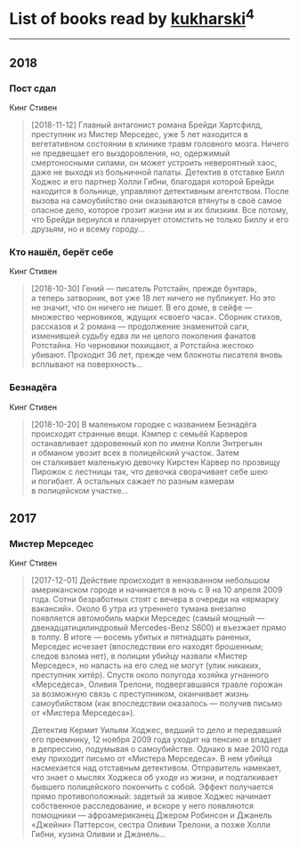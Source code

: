 # List of books read by [kukharski](https://plus.google.com/+СергейКухарский)<sup>4</sup>
---

## 2018

### Пост сдал
Кинг Стивен
> [2018-11-12] Главный антагонист романа Брейди Хартсфилд, преступник из Мистер Мерседес, уже 5 лет находится в вегетативном состоянии в клинике травм головного мозга. Ничего не предвещает его выздоровления, но, одержимый смертоносными силами, он может устроить невероятный хаос, даже не выходя из больничной палаты. Детектив в отставке Билл Ходжес и его партнер Холли Гибни, благодаря которой Брейди находится в больнице, управляют детективным агентством. После вызова на самоубийство они оказываются втянуты в своё самое опасное дело, которое грозит жизни им и их близким. Все потому, что Брейди вернулся и планирует отомстить не только Биллу и его друзьям, но и всему городу...


### Кто нашёл, берёт себе
Кинг Стивен
> [2018-10-30] Гений — писатель Ротстайн, прежде бунтарь, а теперь затворник, вот уже 18 лет ничего не публикует. Но это не значит, что он ничего не пишет. В его доме, в сейфе — множество черновиков, ждущих «своего часа». Сборник стихов, рассказов и 2 романа — продолжение знаменитой саги, изменившей судьбу едва ли не целого поколения фанатов Ротстайна. Но черновики похищают, а Ротстайна жестоко убивают. Проходит 36 лет, прежде чем блокноты писателя вновь всплывают на поверхность…


### Безнадёга
Кинг Стивен
> [2018-10-20] В маленьком городке с названием Безнадёга происходят странные вещи. Кэмпер с семьёй Карверов останавливает здоровенный коп по имени Колли Энтрегьян и обманом увозит всех в полицейский участок. Затем он сталкивает маленькую девочку Кирстен Карвер по прозвищу Пирожок с лестницы так, что девочка сворачивает себе шею и погибает. А остальных сажает по разным камерам в полицейском участке…



## 2017

### Мистер Мерседес
Кинг Стивен
> [2017-12-01] Действие происходит в неназванном небольшом американском городе и начинается в ночь с 9 на 10 апреля 2009 года. Сотни безработных стоят с вечера в очереди на «ярмарку вакансий». Около 6 утра из утреннего тумана внезапно появляется автомобиль марки Мерседес (самый мощный — двенадцатицилиндровый Mercedes-Benz S600) и въезжает прямо в толпу. В итоге — восемь убитых и пятнадцать раненых, Мерседес исчезает (впоследствии его находят брошенным; следов взлома нет), в полиции убийцу назвали «Мистер Мерседес», но напасть на его след не могут (улик никаких, преступник хитёр). Спустя около полугода хозяйка угнанного «Мерседеса», Оливия Трелони, подвергавшаяся травле горожан за возможную связь с преступником, оканчивает жизнь самоубийством (как впоследствии оказалось — получив письмо от «Мистера Мерседеса»).
> 
> Детектив Кермит Уильям Ходжес, ведший то дело и передавший его преемнику, 12 ноября 2009 года уходит на пенсию и впадает в депрессию, подумывая о самоубийстве. Однако в мае 2010 года ему приходит письмо от «Мистера Мерседеса». В нем убийца насмехается над отставным детективом. Отправитель намекает, что знает о мыслях Ходжеса об уходе из жизни, и подталкивает бывшего полицейского покончить с собой. Эффект получается прямо противоположный: задетый за живое Ходжес начинает собственное расследование, и вскоре у него появляются помощники — афроамериканец Джером Робинсон и Джанель «Джейни» Паттерсон, сестра Оливии Трелони, а позже Холли Гибни, кузина Оливии и Джанель…



